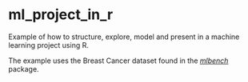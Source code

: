 # ml_project_in_r
Example of how to structure, explore, model and present in a machine learning project using R.

The example uses the Breast Cancer dataset found in the [_mlbench_](https://cran.r-project.org/web/packages/mlbench/index.html) package.
